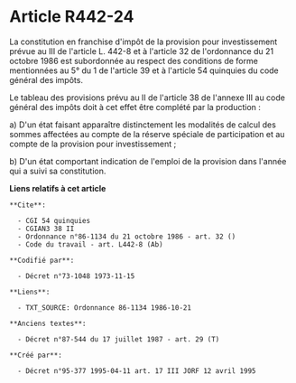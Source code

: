 # Article R442-24

La constitution en franchise d'impôt de la provision pour investissement prévue au III de l'article L. 442-8 et à l'article
32 de l'ordonnance du 21 octobre 1986 est subordonnée au respect des conditions de forme mentionnées au 5° du 1 de l'article
39 et à l'article 54 quinquies du code général des impôts.

Le tableau des provisions prévu au II de l'article 38 de l'annexe III au code général des impôts doit à cet effet être
complété par la production :

a) D'un état faisant apparaître distinctement les modalités de calcul des sommes affectées au compte de la réserve spéciale
de participation et au compte de la provision pour investissement ;

b) D'un état comportant indication de l'emploi de la provision dans l'année qui a suivi sa constitution.

**Liens relatifs à cet article**

	**Cite**:

	  - CGI 54 quinquies
	  - CGIAN3 38 II
	  - Ordonnance n°86-1134 du 21 octobre 1986 - art. 32 ()
	  - Code du travail - art. L442-8 (Ab)

	**Codifié par**:

	  - Décret n°73-1048 1973-11-15

	**Liens**:

	  - TXT_SOURCE: Ordonnance 86-1134 1986-10-21

	**Anciens textes**:

	  - Décret n°87-544 du 17 juillet 1987 - art. 29 (T)

	**Créé par**:

	  - Décret n°95-377 1995-04-11 art. 17 III JORF 12 avril 1995
